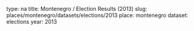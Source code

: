 type: na
title: Montenegro / Election Results (2013)
slug: places/montenegro/datasets/elections/2013
place: montenegro
dataset: elections
year: 2013
